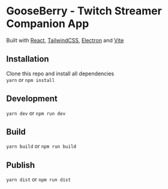 # GooseBerry - Twitch Streamer Companion App

Built with [React](https://react.dev/), [TailwindCSS](https://tailwindcss.com/), [Electron](https://www.electronjs.org/) and [Vite](https://vitejs.dev/)

## Installation

Clone this repo and install all dependencies  
`yarn` or `npm install`

## Development

`yarn dev` or `npm run dev`

## Build

`yarn build` or `npm run build`

## Publish

`yarn dist` or `npm run dist`
